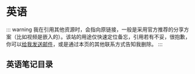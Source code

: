 # 英语

::: warning
我在引用其他资源时，会指向原链接，一般是采用官方推荐的分享方案（比如视频是嵌入的）。该站的用途仅快速定位备忘，引用若有不妥，很抱歉，你可以[给我发送邮件](mailto:jadezhang.jz@outlook.com)，或是通过本页的其他联系方式告知我删除。
:::

<JSocial />

## 英语笔记目录
